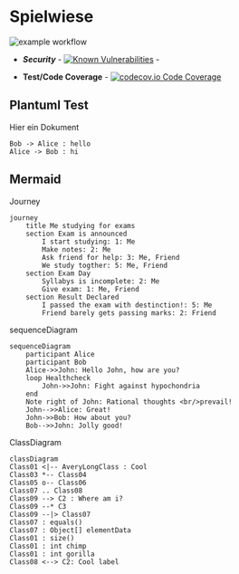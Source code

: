 # Spielwiese


![example workflow](https://github.com/SvenOleLuxMD/Spielwiese/actions/workflows/dependencies.yml/badge.svg)

+ ***Security*** - [![Known Vulnerabilities](https://snyk.io/test/github/SvenOleLuxMD/Spielwiese/badge.svg?targetFile=build.gradle)](https://snyk.io/test/github/dSvenOleLuxMD/Spielwiese?targetFile=build.gradle) -

+ **Test/Code Coverage** - [![codecov.io Code Coverage](https://img.shields.io/codecov/c/github/SvenOleLuxMD/Spielwiese?maxAge=2592000)](https://codecov.io/github/SvenOleLuxMD/Spielwiese?branch=master)




## Plantuml Test 

Hier ein Dokument

```plantuml
Bob -> Alice : hello
Alice -> Bob : hi
```


## Mermaid

Journey
```mermaid
journey
	title Me studying for exams
	section Exam is announced
		I start studying: 1: Me
		Make notes: 2: Me
		Ask friend for help: 3: Me, Friend
		We study togther: 5: Me, Friend
	section Exam Day
		Syllabys is incomplete: 2: Me
		Give exam: 1: Me, Friend
	section Result Declared
		I passed the exam with destinction!: 5: Me
		Friend barely gets passing marks: 2: Friend
```


sequenceDiagram
```mermaid
sequenceDiagram
    participant Alice
    participant Bob
    Alice->>John: Hello John, how are you?
    loop Healthcheck
        John->>John: Fight against hypochondria
    end
    Note right of John: Rational thoughts <br/>prevail!
    John-->>Alice: Great!
    John->>Bob: How about you?
    Bob-->>John: Jolly good!
```

ClassDiagram

```mermaid
classDiagram
Class01 <|-- AveryLongClass : Cool
Class03 *-- Class04
Class05 o-- Class06
Class07 .. Class08
Class09 --> C2 : Where am i?
Class09 --* C3
Class09 --|> Class07
Class07 : equals()
Class07 : Object[] elementData
Class01 : size()
Class01 : int chimp
Class01 : int gorilla
Class08 <--> C2: Cool label
```

